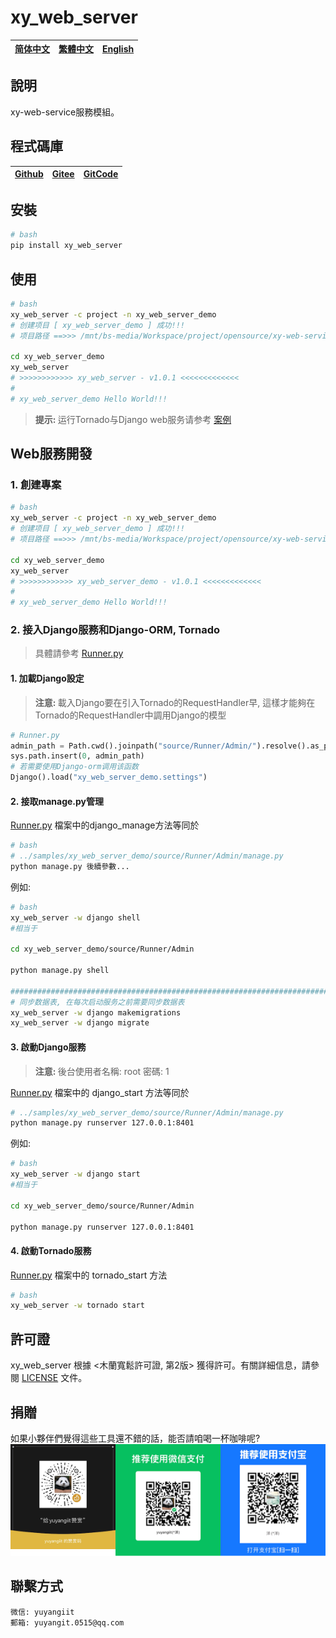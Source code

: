 <!--
 * @Author: 余洋 yuyangit.0515@qq.com
 * @Date: 2024-10-18 13:02:22
 * @LastEditors: 余洋 yuyangit.0515@qq.com
 * @LastEditTime: 2024-10-23 20:51:56
 * @FilePath: /xy_web_server/readme/README.zh-hant.md
 * @Description: 这是默认设置,请设置`customMade`, 打开koroFileHeader查看配置 进行设置: https://github.com/OBKoro1/koro1FileHeader/wiki/%E9%85%8D%E7%BD%AE
-->
# xy_web_server

| [简体中文](../README.md)         | [繁體中文](./README.zh-hant.md)        |                      [English](./README.en.md)          |
| ----------- | -------------|---------------------------------------|

## 說明

xy-web-service服務模組。

## 程式碼庫

| [Github](https://github.com/xy-web-service/xy_web_server.git)         | [Gitee](https://gitee.com/xy-opensource/xy_web_server.git)        |                      [GitCode](https://gitcode.com/xy-opensource/xy_web_server.git)          |
| ----------- | -------------|---------------------------------------|


## 安裝

```bash
# bash
pip install xy_web_server
```

## 使用

```bash
# bash
xy_web_server -c project -n xy_web_server_demo
# 创建项目 [ xy_web_server_demo ] 成功!!!
# 项目路径 ==>>> /mnt/bs-media/Workspace/project/opensource/xy-web-service/xy_web_server/test/xy_web_server_demo

cd xy_web_server_demo
xy_web_server
# >>>>>>>>>>>> xy_web_server - v1.0.1 <<<<<<<<<<<<<
#
# xy_web_server_demo Hello World!!!
```

> <b>提示: </b> 运行Tornado与Django web服务请参考 [案例](../samples/xy_web_server_demo)

## Web服務開發

### 1. 創建專案
```bash
# bash
xy_web_server -c project -n xy_web_server_demo
# 创建项目 [ xy_web_server_demo ] 成功!!!
# 项目路径 ==>>> /mnt/bs-media/Workspace/project/opensource/xy-web-service/xy_web_server/test/xy_web_server_demo

cd xy_web_server_demo
xy_web_server
# >>>>>>>>>>>> xy_web_server_demo - v1.0.1 <<<<<<<<<<<<<
#
# xy_web_server_demo Hello World!!!
```

### 2. 接入Django服務和Django-ORM, Tornado

> 具體請參考 [Runner.py](../samples/xy_web_server_demo/source/Runner/Runner.py)

#### 1. 加載Django設定

> <b>注意: </b> 載入Django要在引入Tornado的RequestHandler早, 這樣才能夠在Tornado的RequestHandler中調用Django的模型
```python
# Runner.py
admin_path = Path.cwd().joinpath("source/Runner/Admin/").resolve().as_posix()
sys.path.insert(0, admin_path)
# 若需要使用Django-orm调用该函数
Django().load("xy_web_server_demo.settings")
```

#### 2. 接取manage.py管理

[Runner.py](../samples/xy_web_server_demo/source/Runner/Runner.py) 檔案中的django_manage方法等同於

```bash
# bash
# ../samples/xy_web_server_demo/source/Runner/Admin/manage.py
python manage.py 後續參數...
```


例如: 
```bash
# bash
xy_web_server -w django shell
#相当于

cd xy_web_server_demo/source/Runner/Admin

python manage.py shell

#############################################################################
# 同步数据表, 在每次启动服务之前需要同步数据表
xy_web_server -w django makemigrations
xy_web_server -w django migrate

```

#### 3. 啟動Django服務

> <b>注意: </b> 後台使用者名稱: root 密碼: 1

[Runner.py](../samples/xy_web_server_demo/source/Runner/Runner.py) 檔案中的 django_start 方法等同於
```bash
# ../samples/xy_web_server_demo/source/Runner/Admin/manage.py
python manage.py runserver 127.0.0.1:8401
```

例如: 
```bash
# bash
xy_web_server -w django start
#相当于

cd xy_web_server_demo/source/Runner/Admin

python manage.py runserver 127.0.0.1:8401
```

#### 4. 啟動Tornado服務

[Runner.py](../samples/xy_web_server_demo/source/Runner/Runner.py) 檔案中的 tornado_start 方法
```bash
# bash
xy_web_server -w tornado start
```

## 許可證
xy_web_server 根據 <木蘭寬鬆許可證, 第2版> 獲得許可。有關詳細信息，請參閱 [LICENSE](../LICENSE) 文件。

## 捐贈

如果小夥伴們覺得這些工具還不錯的話，能否請咱喝一杯咖啡呢?  
![Pay-Total](./Pay-Total.png)

## 聯繫方式

```
微信: yuyangiit
郵箱: yuyangit.0515@qq.com
```